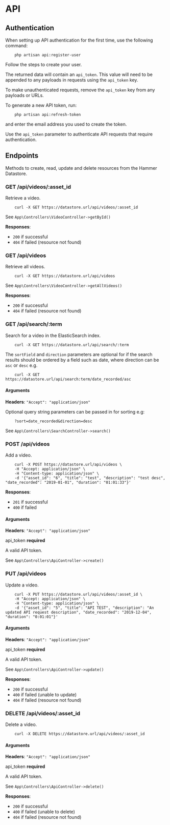 # API

## Authentication
When setting up API authentication for the first time, use the following command:

        php artisan api:register-user
        
Follow the steps to create your user.
        
The returned data will contain an `api_token`. This value will need to be appended to any payloads in requests using the `api_token` key.

To make unauthenticated requests, remove the `api_token` key from any payloads or URLs. 

To generate a new API token, run:

        php artisan api:refresh-token

and enter the email address you used to create the token.

Use the `api_token` parameter to authenticate API requests that require authentication.

## Endpoints

Methods to create, read, update and delete resources from the Hammer Datastore.

### GET /api/videos/:asset_id

Retrieve a video.

        curl -X GET https://datastore.url/api/videos/:asset_id

See `App\Controllers\VideoController->getById()`

**Responses**:
* `200` if successful
* `404` if failed (resource not found)

### GET /api/videos

Retrieve all videos.

        curl -X GET https://datastore.url/api/videos

See `App\Controllers\VideoController->getAllVideos()`

**Responses**:
* `200` if successful
* `404` if failed (resource not found)

### GET /api/search/:term

Search for a video in the ElasticSearch index.

        curl -X GET https://datastore.url/api/search/:term
        
The `sortField` and `direction` parameters are optional for if the search results should be ordered by a field such as date, where direction can be `asc` or `desc` e.g.

        curl -X GET https://datastore.url/api/search:term/date_recorded/asc  

#### Arguments

**Headers**: `"Accept": "application/json"`

Optional query string parameters can be passed in for sorting e.g:

        ?sort=date_recorded&direction=desc

See `App\Controllers\SearchController->search()`

### POST /api/videos

Add a video.

        curl -X POST https://datastore.url/api/videos \  
        -H "Accept: application/json" \
        -H "Content-type: application/json" \
        -d '{"asset_id": "6", "title": "test", "description": "test desc", "date_recorded": "2019-01-01", "duration": "01:01:33"}'

**Responses**:
* `201` if successful
* `400` if failed

#### Arguments

**Headers**: `"Accept": "application/json"`

api_token **required**

A valid API token.

See `App\Controllers\ApiController->create()`

### PUT /api/videos

Update a video.

        curl -X PUT https://datastore.url/api/videos/:asset_id \
        -H "Accept: application/json" \
        -H "Content-type: application/json" \
        -d '{"asset_id": "5", "title": "API TEST", "description": "An updated API request description", "date_recorded": "2019-12-04", "duration": "0:01:01"}'

#### Arguments

**Headers**: `"Accept": "application/json"`

api_token **required**

A valid API token.

See `App\Controllers\ApiController->update()`

**Responses**:
* `200` if successful
* `400` if failed (unable to update)
* `404` if failed (resource not found)

### DELETE /api/videos/:asset_id

Delete a video.

        curl -X DELETE https://datastore.url/api/videos/:asset_id  

#### Arguments

**Headers**: `"Accept": "application/json"`

api_token **required**

A valid API token.

See `App\Controllers\ApiController->delete()`

**Responses**:
* `200` if successful
* `400` if failed (unable to delete)
* `404` if failed (resource not found)
